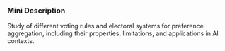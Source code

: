 ### Mini Description

Study of different voting rules and electoral systems for preference aggregation, including their properties, limitations, and applications in AI contexts.
